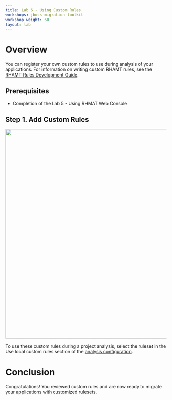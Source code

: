 ```yaml
---
title: Lab 6 - Using Custom Rules
workshops: jboss-migration-toolkit
workshop_weight: 60
layout: lab
---
```


# Overview
You can register your own custom rules to use during analysis of your applications. For information on writing custom RHAMT rules, see the [RHAMT Rules Development Guide][1]. 

## Prerequisites

* Completion of the Lab 5 - Using RHMAT Web Console

## Step 1. Add Custom Rules

<img src="../images/web-rules-config.png" width="653" />

To use these custom rules during a project analysis, select the ruleset in the Use local custom rules section of the [analysis configuration][2]. 

# Conclusion
Congratulations! You reviewed custom rules and are now ready to migrate your applications with customized rulesets.

[1]: https://access.redhat.com/documentation/en-us/red_hat_application_migration_toolkit/4.0.beta2/html-single/rules_development_guide/
[2]: https://access.redhat.com/documentation/en-us/red_hat_application_migration_toolkit/4.0.beta2/html-single/web_console_guide/#analysis_configuration

